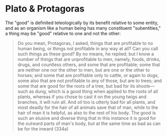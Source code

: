 # Plato & Protagoras

The "good" is definited teleologically by its benefit relative to some entity, and as an organism like a human being has many constituent "subentities," a thing may be "good" relative to one and not the other:

> Do you mean, Protagoras, I asked, things that are profitable to no human being, or things not profitable in any way at all? Can you call such things as these good? By no means, he replied; but I know a number of things that are unprofitable to men, namely, foods, drinks, drugs, and countless others, and some that are profitable; some that are neither one nor the other to men, but are one or the other to horses; and some that are profitable only to cattle, or again to dogs; some also that are not profitable to any of those, but are to trees; and some that are good for the roots of a tree, but bad for its shoots—such as dung, which is a good thing when applied to the roots of all plants, whereas if you chose to cast it on the young twigs and branches, it will ruin all. And oil too is utterly bad for all plants, and most deadly for the hair of all animals save that of man, while to the hair of man it is helpful, as also to the rest of his body. The good is such an elusive and diverse thing that in this instance it is good for the outward parts of man's body, but at the same time as bad as can be for the inward (334a)